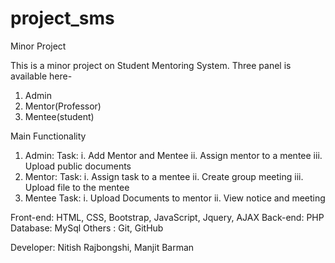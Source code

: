 # project_sms
Minor Project

This is a minor project on Student Mentoring System.
Three panel is available here-
  1. Admin
  2. Mentor(Professor)
  3. Mentee(student)
  
Main Functionality
1. Admin: 
Task: i.   Add Mentor and Mentee
      ii.  Assign mentor to a mentee
      iii. Upload public documents
2. Mentor: 
Task: i.   Assign task to a mentee
      ii.  Create group meeting
      iii. Upload file to the mentee
3. Mentee
Task: i.   Upload Documents to mentor
      ii.  View notice and meeting
      
Front-end: HTML, CSS, Bootstrap, JavaScript, Jquery, AJAX
Back-end:  PHP
Database:  MySql
Others  :  Git, GitHub

Developer: Nitish Rajbongshi, Manjit Barman
